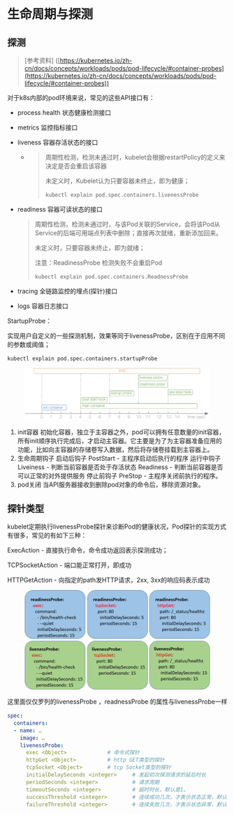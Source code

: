 # 生命周期与探测

## 探测

> \[参考资料] ([https://kubernetes.io/zh-cn/docs/concepts/workloads/pods/pod-lifecycle/#container-probes](https://kubernetes.io/zh-cn/docs/concepts/workloads/pods/pod-lifecycle/#container-probes))

对于k8s内部的pod环境来说，常见的这些API接口有：

* process health 状态健康检测接口&#x20;
* metrics 监控指标接口&#x20;
* liveness 容器存活状态的接口&#x20;
  * > 周期性检测，检测未通过时，kubelet会根据restartPolicy的定义来决定是否会重启该容器
    >
    > 未定义时，Kubelet认为只要容器未终止，即为健康；
    >
    > ```bash
    > kubectl explain pod.spec.containers.livenessProbe
    > ```
*   readiness 容器可读状态的接口&#x20;

    > 周期性检测，检测未通过时，与该Pod关联的Service，会将该Pod从Service的后端可用端点列表中删除；直接再次就绪，重新添加回来。
    >
    > 未定义时，只要容器未终止，即为就绪；
    >
    > 注意：ReadinessProbe 检测失败不会重启Pod
    >
    > ```bash
    > kubectl explain pod.spec.containers.ReadnessProbe
    > ```
* tracing 全链路监控的埋点(探针)接口
* logs 容器日志接口

StartupProbe：&#x20;

实现用户自定义的一些探测机制，效果等同于livenessProbe，区别在于应用不同的参数或阈值；&#x20;

```
kubectl explain pod.spec.containers.startupProbe
```

<figure><img src="../../../../.gitbook/assets/image (2) (1) (1) (1).png" alt=""><figcaption></figcaption></figure>

1. init容器 初始化容器，独立于主容器之外，pod可以拥有任意数量的init容器，所有init顺序执行完成后，才启动主容器。它主要是为了为主容器准备应用的功能，比如向主容器的存储卷写入数据，然后将存储卷挂载到主容器上。
2. 生命周期钩子 启动后钩子 PostStart - 主程序启动后执行的程序 运行中钩子 Liveiness - 判断当前容器是否处于存活状态 Readiness - 判断当前容器是否可以正常的对外提供服务 停止前钩子 PreStop - 主程序关闭前执行的程序。
3. pod关闭 当API服务器接收到删除pod对象的命令后，移除资源对象。

## 探针类型

kubelet定期执行livenessProbe探针来诊断Pod的健康状况，Pod探针的实现方式有很多，常见的有如下三种：

ExecAction - 直接执行命令，命令成功返回表示探测成功；&#x20;

TCPSocketAction - 端口能正常打开，即成功&#x20;

HTTPGetAction - 向指定的path发HTTP请求，2xx, 3xx的响应码表示成功

<figure><img src="../../../../.gitbook/assets/image (4) (1) (1) (1).png" alt=""><figcaption></figcaption></figure>

这里面仅仅罗列的livenessProbe ，readnessProbe 的属性与livenessProbe一样

```yaml
spec:
  containers:
  - name: …
    image: …
    livenessProbe:
      exec <Object>     		# 命令式探针
      httpGet <Object>  		# http GET类型的探针
      tcpSocket <Object>  		# tcp Socket类型的探针
      initialDelaySeconds <integer>  	# 发起初次探测请求的延后时长
      periodSeconds <integer>         	# 请求周期
      timeoutSeconds <integer>        	# 超时时长，默认是1。
      successThreshold <integer>      	# 连续成功几次，才表示状态正常，默认值是1
      failureThreshold <integer>      	# 连续失败几次，才表示状态异常，默认值是3
```
